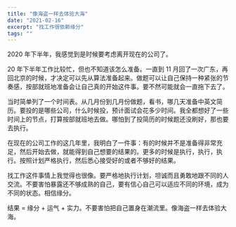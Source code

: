 ```yaml
---
title: "像海盗一样去体验大海"
date: "2021-02-16"
excerpt: "找工作很依赖缘分"
tags: ""
---
```


2020 年下半年，我感觉到是时候要考虑离开现在的公司了。

20 年下半年工作比较忙，但也不知道该怎么准备。一直到 11 月回了一次广东，再回北京的时候，才决定可以先从算法准备起来。做题可以让自己保持一种紧张的节奏感，按部就班地准备会让自己真的开始这件事。要不然可能就会一直拖下去了。

当时简单列了一个时间表。从几月份到几月份做题，看书，哪几天准备中英文简历。要投的是哪些公司，什么时候投，预计面试会花多少时间。我全都想好了一些时间上的节点，打算按部就班地去做。哪怕到了投简历的时候题还没刷好，那也要去执行。

在现在的公司工作的这几年里，我明白了一件事：有的时候并不是准备得非常充足，然后开始去做，就能得到自己想要的结果的。更多的时候是执行，执行，执行。按照计划严格执行，然后悉心接受好的或者不够好的结果。

找工作这件事情上我觉得也很像。要严格地执行计划，坦诚而且勇敢地跟不同的人交流。不要害怕暴露还不够成熟的自己，要有信心自己可以适应不同的环境，成为不同的状态。相信缘分。

结果 = 缘分 + 运气 + 实力。不要害怕把自己置身在潮流里。像海盗一样去体验大海。